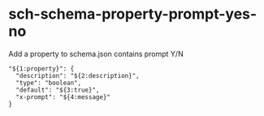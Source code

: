 # sch-schema-property-prompt-yes-no

Add a property to schema.json contains prompt Y/N

```
"${1:property}": {
  "description": "${2:description}",
  "type": "boolean",
  "default": "${3:true}",
  "x-prompt": "${4:message}"
}
```
